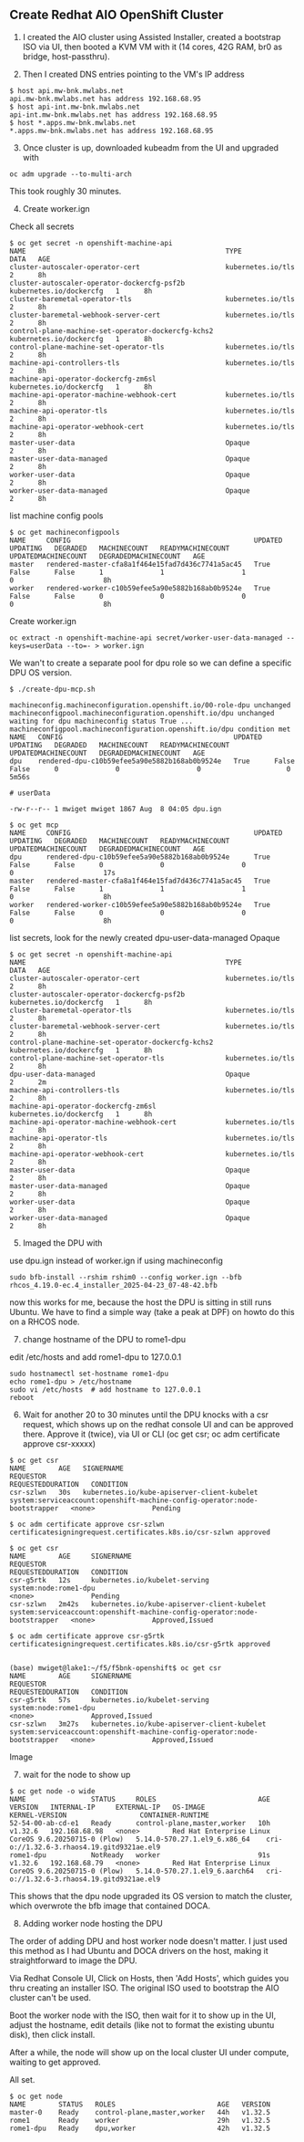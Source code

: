 ## Create Redhat AIO OpenShift Cluster

1) I created the AIO cluster using Assisted Installer, created a bootstrap ISO via UI, then booted a KVM VM with it (14 cores, 42G RAM, br0 as bridge, host-passthru). 

2) Then I created DNS entries pointing to the VM's IP address

```
$ host api.mw-bnk.mwlabs.net
api.mw-bnk.mwlabs.net has address 192.168.68.95
$ host api-int.mw-bnk.mwlabs.net
api-int.mw-bnk.mwlabs.net has address 192.168.68.95
$ host *.apps.mw-bnk.mwlabs.net
*.apps.mw-bnk.mwlabs.net has address 192.168.68.95
```

3) Once cluster is up, downloaded kubeadm from the UI and upgraded with 

```
oc adm upgrade --to-multi-arch
```

This took roughly 30 minutes.

4) Create worker.ign

Check all secrets

```
$ oc get secret -n openshift-machine-api
NAME                                                 TYPE                      DATA   AGE
cluster-autoscaler-operator-cert                     kubernetes.io/tls         2      8h
cluster-autoscaler-operator-dockercfg-psf2b          kubernetes.io/dockercfg   1      8h
cluster-baremetal-operator-tls                       kubernetes.io/tls         2      8h
cluster-baremetal-webhook-server-cert                kubernetes.io/tls         2      8h
control-plane-machine-set-operator-dockercfg-kchs2   kubernetes.io/dockercfg   1      8h
control-plane-machine-set-operator-tls               kubernetes.io/tls         2      8h
machine-api-controllers-tls                          kubernetes.io/tls         2      8h
machine-api-operator-dockercfg-zm6sl                 kubernetes.io/dockercfg   1      8h
machine-api-operator-machine-webhook-cert            kubernetes.io/tls         2      8h
machine-api-operator-tls                             kubernetes.io/tls         2      8h
machine-api-operator-webhook-cert                    kubernetes.io/tls         2      8h
master-user-data                                     Opaque                    2      8h
master-user-data-managed                             Opaque                    2      8h
worker-user-data                                     Opaque                    2      8h
worker-user-data-managed                             Opaque                    2      8h
```

list machine config pools

```
$ oc get machineconfigpools
NAME     CONFIG                                             UPDATED   UPDATING   DEGRADED   MACHINECOUNT   READYMACHINECOUNT   UPDATEDMACHINECOUNT   DEGRADEDMACHINECOUNT   AGE
master   rendered-master-cfa8a1f464e15fad7d436c7741a5ac45   True      False      False      1              1                   1                     0                      8h
worker   rendered-worker-c10b59efee5a90e5882b168ab0b9524e   True      False      False      0              0                   0                     0                      8h
```

Create worker.ign

```
oc extract -n openshift-machine-api secret/worker-user-data-managed --keys=userData --to=- > worker.ign
```

We wan't to create a separate pool for dpu role so we can define a specific DPU OS version.

```
$ ./create-dpu-mcp.sh

machineconfig.machineconfiguration.openshift.io/00-role-dpu unchanged
machineconfigpool.machineconfiguration.openshift.io/dpu unchanged
waiting for dpu machineconfig status True ...
machineconfigpool.machineconfiguration.openshift.io/dpu condition met
NAME   CONFIG                                          UPDATED   UPDATING   DEGRADED   MACHINECOUNT   READYMACHINECOUNT   UPDATEDMACHINECOUNT   DEGRADEDMACHINECOUNT   AGE
dpu    rendered-dpu-c10b59efee5a90e5882b168ab0b9524e   True      False      False      0              0                   0                     0                      5m56s

# userData

-rw-r--r-- 1 mwiget mwiget 1867 Aug  8 04:05 dpu.ign
```

```
$ oc get mcp
NAME     CONFIG                                             UPDATED   UPDATING   DEGRADED   MACHINECOUNT   READYMACHINECOUNT   UPDATEDMACHINECOUNT   DEGRADEDMACHINECOUNT   AGE
dpu      rendered-dpu-c10b59efee5a90e5882b168ab0b9524e      True      False      False      0              0                   0                     0                      17s
master   rendered-master-cfa8a1f464e15fad7d436c7741a5ac45   True      False      False      1              1                   1                     0                      8h
worker   rendered-worker-c10b59efee5a90e5882b168ab0b9524e   True      False      False      0              0                   0                     0                      8h
```

list secrets, look for the newly created dpu-user-data-managed Opaque 

```
$ oc get secret -n openshift-machine-api
NAME                                                 TYPE                      DATA   AGE
cluster-autoscaler-operator-cert                     kubernetes.io/tls         2      8h
cluster-autoscaler-operator-dockercfg-psf2b          kubernetes.io/dockercfg   1      8h
cluster-baremetal-operator-tls                       kubernetes.io/tls         2      8h
cluster-baremetal-webhook-server-cert                kubernetes.io/tls         2      8h
control-plane-machine-set-operator-dockercfg-kchs2   kubernetes.io/dockercfg   1      8h
control-plane-machine-set-operator-tls               kubernetes.io/tls         2      8h
dpu-user-data-managed                                Opaque                    2      2m
machine-api-controllers-tls                          kubernetes.io/tls         2      8h
machine-api-operator-dockercfg-zm6sl                 kubernetes.io/dockercfg   1      8h
machine-api-operator-machine-webhook-cert            kubernetes.io/tls         2      8h
machine-api-operator-tls                             kubernetes.io/tls         2      8h
machine-api-operator-webhook-cert                    kubernetes.io/tls         2      8h
master-user-data                                     Opaque                    2      8h
master-user-data-managed                             Opaque                    2      8h
worker-user-data                                     Opaque                    2      8h
worker-user-data-managed                             Opaque                    2      8h
```


5) Imaged the DPU with 

use dpu.ign instead of worker.ign if using machineconfig 

```
sudo bfb-install --rshim rshim0 --config worker.ign --bfb rhcos_4.19.0-ec.4_installer_2025-04-23_07-48-42.bfb
```

now this works for me, because the host the DPU is sitting in still runs Ubuntu. We have to find a simple way (take a peak at DPF) on howto do this on a RHCOS node.

7) change hostname of the DPU to rome1-dpu 

edit /etc/hosts and add rome1-dpu to 127.0.0.1

```
sudo hostnamectl set-hostname rome1-dpu
echo rome1-dpu > /etc/hostname
sudo vi /etc/hosts  # add hostname to 127.0.0.1
reboot
```


6) Wait for another 20 to 30 minutes until the DPU knocks with a csr request, which shows up on the redhat console UI and can be approved there. Approve it (twice), via UI or CLI (oc get csr; oc adm certificate approve csr-xxxxx)

```
$ oc get csr                                                                                                                      
NAME        AGE   SIGNERNAME                                    REQUESTOR                                                                   REQUESTEDDURATION   CONDITION
csr-szlwn   30s   kubernetes.io/kube-apiserver-client-kubelet   system:serviceaccount:openshift-machine-config-operator:node-bootstrapper   <none>              Pending

$ oc adm certificate approve csr-szlwn 
certificatesigningrequest.certificates.k8s.io/csr-szlwn approved

$ oc get csr
NAME        AGE     SIGNERNAME                                    REQUESTOR                                                                   REQUESTEDDURATION   CONDITION
csr-g5rtk   12s     kubernetes.io/kubelet-serving                 system:node:rome1-dpu                                                       <none>              Pending
csr-szlwn   2m42s   kubernetes.io/kube-apiserver-client-kubelet   system:serviceaccount:openshift-machine-config-operator:node-bootstrapper   <none>              Approved,Issued

$ oc adm certificate approve csr-g5rtk
certificatesigningrequest.certificates.k8s.io/csr-g5rtk approved


(base) mwiget@lake1:~/f5/f5bnk-openshift$ oc get csr
NAME        AGE     SIGNERNAME                                    REQUESTOR                                                                   REQUESTEDDURATION   CONDITION
csr-g5rtk   57s     kubernetes.io/kubelet-serving                 system:node:rome1-dpu                                                       <none>              Approved,Issued
csr-szlwn   3m27s   kubernetes.io/kube-apiserver-client-kubelet   system:serviceaccount:openshift-machine-config-operator:node-bootstrapper   <none>              Approved,Issued
```


 Image 

7) wait for the node to show up

```
$ oc get node -o wide
NAME                STATUS     ROLES                         AGE   VERSION   INTERNAL-IP     EXTERNAL-IP   OS-IMAGE                                                KERNEL-VERSION                  CONTAINER-RUNTIME
52-54-00-ab-cd-e1   Ready      control-plane,master,worker   10h   v1.32.6   192.168.68.98   <none>        Red Hat Enterprise Linux CoreOS 9.6.20250715-0 (Plow)   5.14.0-570.27.1.el9_6.x86_64    cri-o://1.32.6-3.rhaos4.19.gitd9321ae.el9
rome1-dpu           NotReady   worker                        91s   v1.32.6   192.168.68.79   <none>        Red Hat Enterprise Linux CoreOS 9.6.20250715-0 (Plow)   5.14.0-570.27.1.el9_6.aarch64   cri-o://1.32.6-3.rhaos4.19.gitd9321ae.el9
```

This shows that the dpu node upgraded its OS version to match the cluster, which overwrote the bfb image that contained DOCA.

8) Adding worker node hosting the DPU

The order of adding DPU and host worker node doesn't matter. I just used this method as I had Ubuntu and DOCA drivers on the host, making
it straightforward to image the DPU.

Via Redhat Console UI, Click on Hosts, then 'Add Hosts', which guides you thru creating an installer ISO. The original ISO
used to bootstrap the AIO cluster can't be used. 

Boot the worker node with the ISO, then wait for it to show up in the UI, adjust the hostname, edit details (like not to format the existing
ubuntu disk), then click install.

After a while, the node will show up on the local cluster UI under compute, waiting to get approved. 

All set.

```
$ oc get node
NAME        STATUS   ROLES                         AGE   VERSION
master-0    Ready    control-plane,master,worker   44h   v1.32.5
rome1       Ready    worker                        29h   v1.32.5
rome1-dpu   Ready    dpu,worker                    42h   v1.32.5
```

